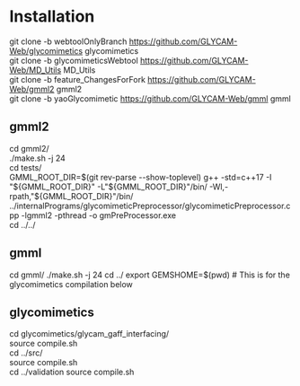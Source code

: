 # Installation

git clone -b webtoolOnlyBranch https://github.com/GLYCAM-Web/glycomimetics glycomimetics  
git clone -b glycomimeticsWebtool https://github.com/GLYCAM-Web/MD_Utils MD_Utils  
git clone -b feature_ChangesForFork https://github.com/GLYCAM-Web/gmml2 gmml2  
git clone -b yaoGlycomimetic https://github.com/GLYCAM-Web/gmml gmml

## gmml2
cd gmml2/  
./make.sh -j 24  
cd tests/  
GMML_ROOT_DIR=$(git rev-parse --show-toplevel)  
g++ -std=c++17 -I "${GMML_ROOT_DIR}" -L"${GMML_ROOT_DIR}"/bin/ -Wl,-rpath,"${GMML_ROOT_DIR}"/bin/ ../internalPrograms/glycomimeticPreprocessor/glycomimeticPreprocessor.cpp -lgmml2 -pthread -o gmPreProcessor.exe  
cd ../../  

## gmml 
cd gmml/
./make.sh -j 24
cd ../
export GEMSHOME=$(pwd) # This is for the glycomimetics compilation below

## glycomimetics
cd glycomimetics/glycam_gaff_interfacing/  
source compile.sh  
cd ../src/  
source compile.sh  
cd ../validation
source compile.sh
